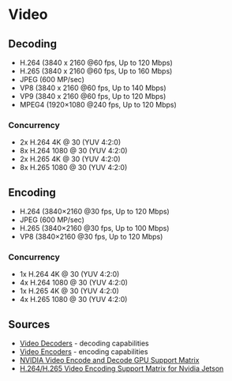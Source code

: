 # Video

## Decoding

- H.264 (3840 x 2160 @60 fps, Up to 120 Mbps)
- H.265 (3840 x 2160 @60 fps, Up to 160 Mbps)
- JPEG (600 MP/sec)
- VP8 (3840 x 2160 @60 fps, Up to 140 Mbps)
- VP9 (3840 x 2160 @60 fps, Up to 120 Mbps)
- MPEG4 (1920×1080 @240 fps, Up to 120 Mbps)

### Concurrency

- 2x H.264 4K @ 30 (YUV 4:2:0)	
- 8x H.264 1080 @ 30 (YUV 4:2:0)
- 2x H.265 4K @ 30 (YUV 4:2:0)
- 8x H.265 1080 @ 30 (YUV 4:2:0)

## Encoding

- H.264 (3840×2160 @30 fps, Up to 120 Mbps)
- JPEG (600 MP/sec)
- H.265 (3840×2160 @30 fps, Up to 100 Mbps)
- VP8 (3840×2160 @30 fps, Up to 120 Mbps)

### Concurrency

- 1x H.264 4K @ 30 (YUV 4:2:0)	
- 4x H.264 1080 @ 30 (YUV 4:2:0)	
- 1x H.265 4K @ 30 (YUV 4:2:0)	
- 4x H.265 1080 @ 30 (YUV 4:2:0)

## Sources

- [Video Decoders](https://docs.nvidia.com/jetson/l4t/index.html#page/Tegra%20Linux%20Driver%20Package%20Development%20Guide/software_features_jetson_nano.html#wwpID0EZHA0) - decoding capabilities
- [Video Encoders](https://docs.nvidia.com/jetson/l4t/index.html#page/Tegra%20Linux%20Driver%20Package%20Development%20Guide/software_features_jetson_nano.html#wwpID0EXHA) - encoding capabilities
- [NVIDIA Video Encode and Decode GPU Support Matrix](https://developer.nvidia.com/video-encode-and-decode-gpu-support-matrix-new)
- [H.264/H.265 Video Encoding Support Matrix for Nvidia Jetson](https://www.stereolabs.com/blog/h-264-h-265-video-encoding-support-matrix-for-nvidia-jetson/)
